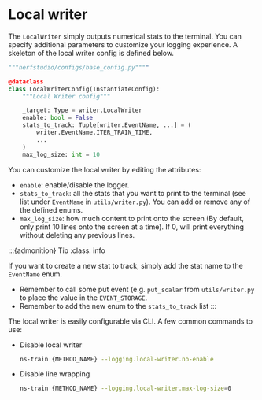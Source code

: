 # Local writer

The `LocalWriter` simply outputs numerical stats to the terminal.
You can specify additional parameters to customize your logging experience.
A skeleton of the local writer config is defined below.

```python
"""nerfstudio/configs/base_config.py""""

@dataclass
class LocalWriterConfig(InstantiateConfig):
    """Local Writer config"""

    _target: Type = writer.LocalWriter
    enable: bool = False
    stats_to_track: Tuple[writer.EventName, ...] = (
        writer.EventName.ITER_TRAIN_TIME,
        ...
    )
    max_log_size: int = 10

```

You can customize the local writer by editing the attributes:
- `enable`: enable/disable the logger.
- `stats_to_track`: all the stats that you want to print to the terminal (see list under `EventName` in `utils/writer.py`). You can add or remove any of the defined enums.
- `max_log_size`: how much content to print onto the screen (By default, only print 10 lines onto the screen at a time). If 0, will print everything without deleting any previous lines.

:::{admonition} Tip
:class: info

If you want to create a new stat to track, simply add the stat name to the `EventName` enum.
- Remember to call some put event (e.g. `put_scalar` from `utils/writer.py` to place the value in the `EVENT_STORAGE`.
- Remember to add the new enum to the `stats_to_track` list
  :::

The local writer is easily configurable via CLI.
A few common commands to use:

- Disable local writer
    ```bash
    ns-train {METHOD_NAME} --logging.local-writer.no-enable
    ```

- Disable line wrapping
    ```bash
    ns-train {METHOD_NAME} --logging.local-writer.max-log-size=0
    ```